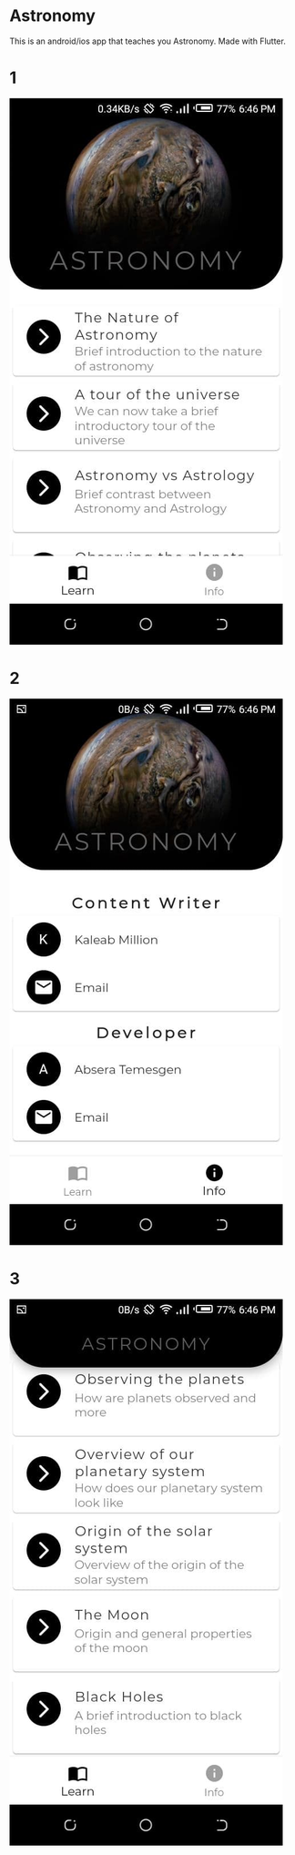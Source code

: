 # Astronomy
This is an android/ios app that teaches you Astronomy. Made with Flutter.
# 1
![](https://github.com/Absera/Astronomy/blob/main/images/photo_2021-01-16_19-12-49.jpg)
# 2
![](https://github.com/Absera/Astronomy/blob/main/images/photo_2021-01-16_19-12-52.jpg)
# 3
![](https://github.com/Absera/Astronomy/blob/main/images/photo_2021-01-16_19-12-57.jpg)
